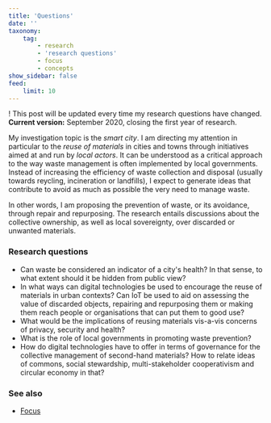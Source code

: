 ```yaml
---
title: 'Questions'
date: ''
taxonomy:
    tag:
        - research
        - 'research questions'
        - focus
        - concepts
show_sidebar: false
feed:
    limit: 10
---
```


! This post will be updated every time my research questions have changed. **Current version:** September 2020, closing the first year of research.

My investigation topic is the *smart city*. I am directing my attention in particular to the *reuse of materials* in cities and towns through initiatives aimed at and run by *local actors*. It can be understood as a critical approach to the way waste management is often implemented by local governments. Instead of increasing the efficiency of waste collection and disposal (usually towards reycling, incineration or landfills), I expect to generate ideas that contribute to avoid as much as possible the very need to manage waste.

In other words, I am proposing the prevention of waste, or its avoidance, through repair and repurposing. The research entails discussions about the collective ownership, as well as local sovereignty, over discarded or unwanted materials.

### Research questions

- Can waste be considered an indicator of a city's health? In that sense, to what extent should it be hidden from public view?
- In what ways can digital technologies be used to encourage the reuse of materials in urban contexts? Can IoT be used to aid on assessing the value of discarded objects, repairing and repurposing them or making them reach people or organisations that can put them to good use?
- What would be the implications of reusing materials vis-a-vis concerns of privacy, security and health?
- What is the role of local governments in promoting waste prevention?
- How do digital technologies have to offer in terms of governance for the collective management of second-hand materials? How to relate ideas of commons, social stewardship, multi-stakeholder cooperativism and circular economy in that?


### See also

- [Focus](../focus)
